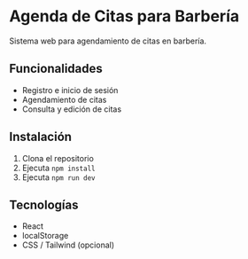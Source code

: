 # Agenda de Citas para Barbería

Sistema web para agendamiento de citas en barbería.

## Funcionalidades
- Registro e inicio de sesión
- Agendamiento de citas
- Consulta y edición de citas

## Instalación
1. Clona el repositorio
2. Ejecuta `npm install`
3. Ejecuta `npm run dev`

## Tecnologías
- React
- localStorage
- CSS / Tailwind (opcional)
